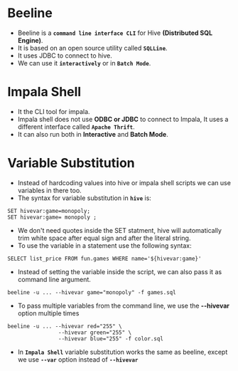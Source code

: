 # Beeline

-   Beeline is a **`command line interface CLI`** for Hive **(Distributed SQL Engine)**.
-   It is based on an open source utility called **`SQLLine`**.
-   It uses JDBC to connect to hive.
-   We can use it **`interactively`** or in **`Batch Mode`**.

# Impala Shell

-   It the CLI tool for impala.
-   Impala shell does not use **ODBC or JDBC** to connect to Impala, It uses a different interface called **`Apache Thrift`**.
-   It can also run both in **Interactive** and **Batch Mode**.

# Variable Substitution

-   Instead of hardcoding values into hive or impala shell scripts we can use variables in there too.
-   The syntax for variable substitution in **`hive`** is:

```
SET hivevar:game=monopoly;
SET hivevar:game= monopoly ;
```

-   We don't need quotes inside the SET statment, hive will automatically trim white space after equal sign and after the literal string.
-   To use the variable in a statement use the following syntax:

```
SELECT list_price FROM fun.games WHERE name='${hivevar:game}'
```

-   Instead of setting the variable inside the script, we can also pass it as command line argument.

```
beeline -u ... --hivevar game="monopoly" -f games.sql
```

-   To pass multiple variables from the command line, we use the **--hivevar** option multiple times

```
beeline -u ... --hivevar red="255" \
                --hivevar green="255" \
                --hivevar blue="255" -f color.sql
```

-   In **`Impala Shell`** variable substitution works the same as beeline, except we use **`--var`** option instead of **`--hivevar`**
